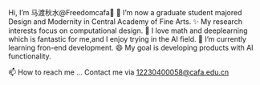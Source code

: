 Hi, I’m 马渡秋水@Freedomcafa👋
 👀 I’m now a graduate student majored Design and Modernity in Central Academy of Fine Arts.
 ✨ My research interests focus on computational design.
 💞️ I love math and deeplearning which is fantastic for me,and I enjoy trying in the AI field.
 🌱 I’m currently learning fron-end development.
 😄 My goal is developing products with AI functionality.
 
 📫 How to reach me ... Contact me via 12230400058@cafa.edu.cn


<!---
Freedomcafa/Freedomcafa is a ✨ special ✨ repository because its `README.md` (this file) appears on your GitHub profile.
You can click the Preview link to take a look at your changes.
--->
